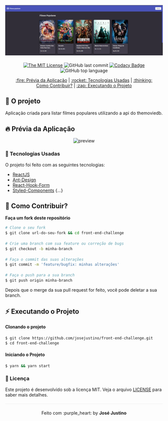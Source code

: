 <div align="center" style="margin-bottom: 20px;">

<img alt="front-end-challenge" src="./img/landing-page.png" width="auto" heigth="auto"/>
</div>

<div align="center" style="margin: 20px;">

[![The MIT License](https://img.shields.io/badge/license-MIT-green.svg?style=flat-square)](http://github.com/josejustino/front-end-challenge/LICENSE.md)
![GitHub last commit](https://img.shields.io/github/last-commit/josejustino/front-end-challenge?color=green&style=flat-square)
[![Codacy Badge](https://app.codacy.com/project/badge/Grade/30e0ef7a3c2146498723e53c9fcaeda7)](https://www.codacy.com/manual/josejustino/GoBarber_2?utm_source=github.com&amp;utm_medium=referral&amp;utm_content=josejustino/GoBarber&amp;utm_campaign=Badge_Grade)
![GitHub top language](https://img.shields.io/github/languages/top/josejustino/front-end-challenge?style=flat-square)


<p align="center" >
  <a href="#fire-prévia-da-aplicação"> :fire: Prévia da Aplicação</a> |
  <a href="#rocket-tecnologias-usadas"> :rocket: Tecnologias Usadas</a> |
  <a href="#thinking-como-contribuir?"> :thinking: Como Contribuir?</a> |
  <a href="#zap-executando-o-projeto"> :zap: Executando o Projeto </a>
</p>

</div>

## :barber: O projeto

Aplicação criada para listar filmes populares utilizando a api do themoviedb.

## :fire: Prévia da Aplicação

<div align="center">
<img src="" alt="preview"/>
</div>

### :rocket: Tecnologias Usadas

O projeto foi feito com as seguintes tecnologias:

- [ReactJS](https://pt-br.reactjs.org/)
- [Ant-Design](https://ant.design/)
- [React-Hook-Form](https://react-hook-form.com/)
- [Styled-Components](https://styled-components.com/)
{...}

## :thinking: Como Contribuir?
**Faça um fork deste repositório**

```bash
# Clone o seu fork
$ git clone url-do-seu-fork && cd front-end-challenge

# Crie uma branch com sua feature ou correção de bugs
$ git checkout -b minha-branch

# Faça o commit das suas alterações
$ git commit -m 'feature/bugfix: minhas alterações'

# Faça o push para a sua branch
$ git push origin minha-branch
```

Depois que o merge da sua pull request for feito, você pode deletar a sua branch.

## :zap: Executando o Projeto
#### Clonando o projeto
```sh
$ git clone https://github.com/josejustino/front-end-challenge.git
$ cd front-end-challenge
```
#### Iniciando o Projeto
```sh
$ yarn && yarn start
```
### :memo: Licença

Este projeto é desenvolvido sob a licença MIT. Veja o arquivo [LICENSE](LICENSE.md) para saber mais detalhes.

<p align="center" style="margin-top: 20px; border-top: 1px solid #eee; padding-top: 20px;">Feito com :purple_heart: by <strong> José Justino</strong> </p>
